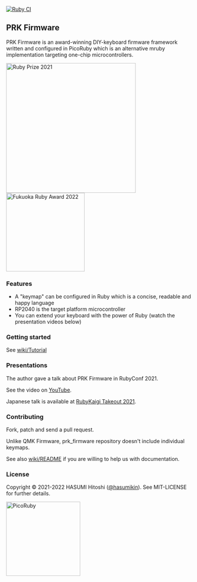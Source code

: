 [![Ruby CI](https://github.com/picoruby/prk_firmware/actions/workflows/ruby.yml/badge.svg)](https://github.com/picoruby/prk_firmware/actions/workflows/ruby.yml)

## PRK Firmware

PRK Firmware is an award-winning DIY-keyboard firmware framework written and configured in PicoRuby which is an alternative mruby implementation targeting one-chip microcontrollers.

<a href="https://rubyprize.jp/21_rubyprize/21_iv-nominees02-en.html" target="_blank">
  <img src="https://hasumikin.com/assets/images/finalnominees-awa-2021.png" width="350" title="Ruby Prize 2021">
</a>
<a href="https://www.digitalfukuoka.jp/topics/187" target="_blank">
  <img src="https://github.com/picoruby/picoruby/blob/master/docs/logos/fukuokarubyaward.png?raw=true" width="212" title="Fukuoka Ruby Award 2022">
</a>

### Features

- A "keymap" can be configured in Ruby which is a concise, readable and happy language
- RP2040 is the target platform microcontroller
- You can extend your keyboard with the power of Ruby (watch the presentation videos below)

### Getting started

See [wiki/Tutorial](https://github.com/picoruby/prk_firmware/wiki/Tutorial)

### Presentations

The author gave a talk about PRK Firmware in RubyConf 2021.

See the video on [YouTube](https://www.youtube.com/watch?v=SLSwn41iJX4&t=12s).

Japanese talk is available at [RubyKaigi Takeout 2021](https://rubykaigi.org/2021-takeout/presentations/hasumikin.html).

### Contributing

Fork, patch and send a pull request.

Unlike QMK Firmware, prk_firmware repository doesn't include individual keymaps.

See also [wiki/README](https://github.com/picoruby/prk_firmware/wiki/README) if you are willing to help us with documentation.

### License

Copyright © 2021-2022 HASUMI Hitoshi ([@hasumikin](https://twitter.com/hasumikin)). See MIT-LICENSE for further details.

<a href="https://github.com/picoruby/picoruby">
  <img src="https://github.com/picoruby/picoruby/blob/master/docs/logos/picoruby.png?raw=true" width="200" alt="PicoRuby" title="Check PicoRuby, too">
</a>
